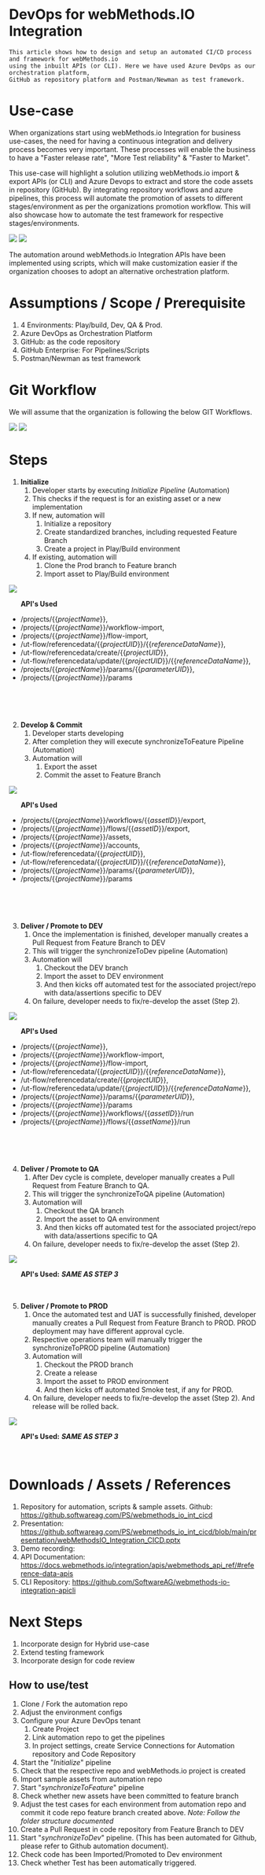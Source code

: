 # DevOps for webMethods.IO Integration

    This article shows how to design and setup an automated CI/CD process and framework for webMethods.io 
    using the inbuilt APIs (or CLI). Here we have used Azure DevOps as our orchestration platform, 
    GitHub as repository platform and Postman/Newman as test framework. 

# Use-case
When organizations start using webMethods.io Integration for business use-cases, the need for having a continuous integration and delivery process becomes very important. These processes will enable the business to have a "Faster release rate", "More Test reliability" & "Faster to Market".

This use-case will highlight a solution utilizing webMethods.io import & export APIs (or CLI) and Azure Devops to extract and store the code assets in repository (GitHub). By integrating repository workflows and azure pipelines, this process will automate the promotion of assets to different stages/environment as per the organizations promotion workflow. This will also showcase how to automate the test framework for respective stages/environments.

![](./images/markdown/delivery.png)  ![](./images/markdown/overview.png)

The automation around webMethods.io Integration APIs have been implemented using scripts, which will make customization easier if the organization chooses to adopt an alternative orchestration platform.

# Assumptions / Scope / Prerequisite
1. 4 Environments: Play/build, Dev, QA & Prod. 
2. Azure DevOps as Orchestration Platform
3. GitHub: as the code repository
4. GitHub Enterprise: For Pipelines/Scripts
5. Postman/Newman as test framework

# Git Workflow
We will assume that the organization is following the below GIT Workflows.

![](./images/markdown/SingleFeature.png)    ![](./images/markdown/MultiFeature.png)

# Steps
1. **Initialize**
   1. Developer starts by executing *Initialize Pipeline* (Automation)
   2. This checks if the request is for an existing asset or a new implementation
   3. If new, automation will 
      1. Initialize a repository
      2. Create standardized branches, including requested Feature Branch
      3. Create a project in Play/Build environment
   4. If existing, automation will
      1. Clone the Prod branch to Feature branch
      2. Import asset to Play/Build environment

![](./images/markdown/Initialize.png)

   &nbsp;&nbsp;&nbsp;&nbsp;&nbsp;&nbsp;**API's Used** 
   *  /projects/{{*projectName*}}, 
   *  /projects/{{*projectName*}}/workflow-import, 
   *  /projects/{{*projectName*}}/flow-import, 
   *  /ut-flow/referencedata/{{*projectUID*}}/{{*referenceDataName*}}, 
   *  /ut-flow/referencedata/create/{{*projectUID*}}, 
   *  /ut-flow/referencedata/update/{{*projectUID*}}/{{*referenceDataName*}}, 
   *  /projects/{{*projectName*}}/params/{{*parameterUID*}}, 
   *  /projects/{{*projectName*}}/params
<br> 
<br> 
<br> 


2. **Develop & Commit**
   1. Developer starts developing
   2. After completion they will execute synchronizeToFeature Pipeline (Automation)
   3. Automation will 
      1. Export the asset
      2. Commit the asset to Feature Branch

![](,/../images/markdown/synchronizeToFeature.png)

   &nbsp;&nbsp;&nbsp;&nbsp;&nbsp;&nbsp;**API's Used**
   * /projects/{{*projectName*}}/workflows/{{*assetID*}}/export, 
   * /projects/{{*projectName*}}/flows/{{*assetID*}}/export, 
   * /projects/{{*projectName*}}/assets, 
   * /projects/{{*projectName*}}/accounts, 
   * /ut-flow/referencedata/{{*projectUID*}}, 
   * /ut-flow/referencedata/{{*projectUID*}}/{{*referenceDataName*}}, 
   * /projects/{{*projectName*}}/params/{{*parameterUID*}}, 
   * /projects/{{*projectName*}}/params
<br> 
<br> 
<br> 

3. **Deliver / Promote to DEV**
   1. Once the implementation is finished, developer manually creates a Pull Request from Feature Branch to DEV
   2. This will trigger the synchronizeToDev pipeline (Automation)
   3. Automation will 
      1. Checkout the DEV branch
      2. Import the asset to DEV environment
      3. And then kicks off automated test for the associated project/repo with data/assertions specific to DEV
   4. On failure, developer needs to fix/re-develop the asset (Step 2).

![](./images/markdown/synchronizeToDev.png)

   &nbsp;&nbsp;&nbsp;&nbsp;&nbsp;&nbsp;**API's Used** 
   *  /projects/{{*projectName*}}, 
   *  /projects/{{*projectName*}}/workflow-import, 
   *  /projects/{{*projectName*}}/flow-import, 
   *  /ut-flow/referencedata/{{*projectUID*}}/{{*referenceDataName*}}, 
   *  /ut-flow/referencedata/create/{{*projectUID*}}, 
   *  /ut-flow/referencedata/update/{{*projectUID*}}/{{*referenceDataName*}}, 
   *  /projects/{{*projectName*}}/params/{{*parameterUID*}}, 
   *  /projects/{{*projectName*}}/params
   *  /projects/{{*projectName*}}/workflows/{{*assetID*}}/run
   *  /projects/{{*projectName*}}/flows/{{*assetName*}}/run
<br> 
<br> 
<br> 

4. **Deliver / Promote to QA**
   1. After Dev cycle is complete, developer manually creates a Pull Request from Feature Branch to QA.  
   2. This will trigger the synchronizeToQA pipeline (Automation)
   3. Automation will 
      1. Checkout the QA branch
      2. Import the asset to QA environment
      3. And then kicks off automated test for the associated project/repo with data/assertions specific to QA
   4. On failure, developer needs to fix/re-develop the asset (Step 2).

![](./images/markdown/synchronizeToQA.png)

&nbsp;&nbsp;&nbsp;&nbsp;&nbsp;&nbsp;**API's Used:** ***SAME AS STEP 3***
<br> 
<br> 
<br> 

5. **Deliver / Promote to PROD**
   1. Once the automated test and UAT is successfully finished, developer manually creates a Pull Request from Feature Branch to PROD.  PROD deployment may have different approval cycle.
   2. Respective operations team will manually trigger the synchronizeToPROD pipeline (Automation)
   3. Automation will 
      1. Checkout the PROD branch
      2. Create a release
      3. Import the asset to PROD environment
      4. And then kicks off automated Smoke test, if any for PROD.
   4. On failure, developer needs to fix/re-develop the asset (Step 2). And release will be rolled back.

![](./images/markdown/synchronizeToPROD.png)

&nbsp;&nbsp;&nbsp;&nbsp;&nbsp;&nbsp;**API's Used:** ***SAME AS STEP 3***
<br> 
<br> 
<br> 

# Downloads / Assets / References
1. Repository for automation, scripts & sample assets. Github: https://github.softwareag.com/PS/webmethods_io_int_cicd
2. Presentation: https://github.softwareag.com/PS/webmethods_io_int_cicd/blob/main/presentation/webMethodsIO_Integration_CICD.pptx 
3. Demo recording: 
4. API Documentation: https://docs.webmethods.io/integration/apis/webmethods_api_ref/#reference-data-apis
5. CLI Repository: https://github.com/SoftwareAG/webmethods-io-integration-apicli

# Next Steps
1. Incorporate design for Hybrid use-case
2. Extend testing framework
3. Incorporate design for code review

## How to use/test
1. Clone / Fork the automation repo
2. Adjust the environment configs
3. Configure your Azure DevOps tenant 
   1. Create Project 
   2. Link automation repo to get the pipelines
   3. In project settings, create Service Connections for Automation repository and Code Repository
4. Start the "*Initialize*" pipeline
5. Check that the respective repo and webMethods.io project is created
6. Import sample assets from automation repo
7. Start "*synchronizeToFeature*" pipeline
8. Check whether new assets have been committed to feature branch
9. Adjust the test cases for each environment from automation repo and commit it code repo feature branch created above. *Note: Follow the folder structure documented*
10. Create a Pull Request in code repository from Feature Branch to DEV
11. Start "*synchronizeToDev*" pipeline. (This has been automated for Github, please refer to Github automation document).
12. Check code has been Imported/Promoted to Dev environment
13. Check whether Test has been automatically triggered.


